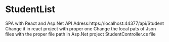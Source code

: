 # StudentList
SPA with React and Asp.Net
API Adress:https://localhost:44377/api/Student Change it in react project with proper one
Change the local pats of Json files with the proper file path in Asp.Net project StudentController.cs file
